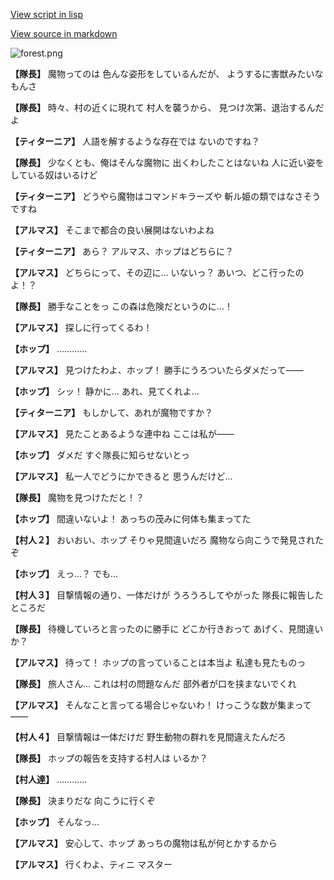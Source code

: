 [View script in lisp](../scripts/110150331.txt)

[View source in markdown](110150331.md)

![forest.png](../images/backgrounds/forest.png)

**【隊長】**
魔物ってのは
色んな姿形をしているんだが、
ようするに害獣みたいなもんさ

**【隊長】**
時々、村の近くに現れて
村人を襲うから、
見つけ次第、退治するんだよ

**【ティターニア】**
人語を解するような存在では
ないのですね？

**【隊長】**
少なくとも、俺はそんな魔物に
出くわしたことはないね
人に近い姿をしている奴はいるけど

**【ティターニア】**
どうやら魔物はコマンドキラーズや
斬ル姫の類ではなさそうですね

**【アルマス】**
そこまで都合の良い展開はないわよね

**【ティターニア】**
あら？
アルマス、ホップはどちらに？

**【アルマス】**
どちらにって、その辺に…
いないっ？
あいつ、どこ行ったのよ！？

**【隊長】**
勝手なことをっ
この森は危険だというのに…！

**【アルマス】**
探しに行ってくるわ！

**【ホップ】**
…………

**【アルマス】**
見つけたわよ、ホップ！
勝手にうろついたらダメだって――

**【ホップ】**
シッ！
静かに…
あれ、見てくれよ…

**【ティターニア】**
もしかして、あれが魔物ですか？

**【アルマス】**
見たことあるような連中ね
ここは私が――

**【ホップ】**
ダメだ
すぐ隊長に知らせないとっ

**【アルマス】**
私一人でどうにかできると
思うんだけど…

**【隊長】**
魔物を見つけただと！？

**【ホップ】**
間違いないよ！
あっちの茂みに何体も集まってた

**【村人２】**
おいおい、ホップ
そりゃ見間違いだろ
魔物なら向こうで発見されたぞ

**【ホップ】**
えっ…？
でも…

**【村人３】**
目撃情報の通り、一体だけが
うろうろしてやがった
隊長に報告したところだ

**【隊長】**
待機していろと言ったのに勝手に
どこか行きおって
あげく、見間違いか？

**【アルマス】**
待って！
ホップの言っていることは本当よ
私達も見たものっ

**【隊長】**
旅人さん…
これは村の問題なんだ
部外者が口を挟まないでくれ

**【アルマス】**
そんなこと言ってる場合じゃないわ！
けっこうな数が集まって――

**【村人４】**
目撃情報は一体だけだ
野生動物の群れを見間違えたんだろ

**【隊長】**
ホップの報告を支持する村人は
いるか？

**【村人達】**
…………

**【隊長】**
決まりだな
向こうに行くぞ

**【ホップ】**
そんなっ…

**【アルマス】**
安心して、ホップ
あっちの魔物は私が何とかするから

**【アルマス】**
行くわよ、ティニ
マスター